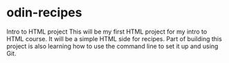 # odin-recipes
Intro to HTML project 
This will be my first HTML project for my intro to HTML course. It will be a simple HTML side for recipes. Part of building this project is also learning how to use the command line to set it up and using Git. 